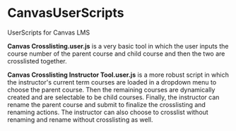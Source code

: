 # CanvasUserScripts
UserScripts for Canvas LMS

<b>Canvas Crosslisting.user.js</b> is a very basic tool in which the user inputs the course number of the parent course and child course and then the two are crosslisted together.

<b>Canvas Crosslisting Instructor Tool.user.js</b> is a more robust script in which the instructor's current term courses are loaded in a dropdown menu to choose the parent course. Then the remaining courses are dynamically created and are selectable to be child courses. Finally, the instructor can rename the parent course and submit to finalize the crosslisting and renaming actions. The instructor can also choose to crosslist without renaming and rename without crosslisting as well.
